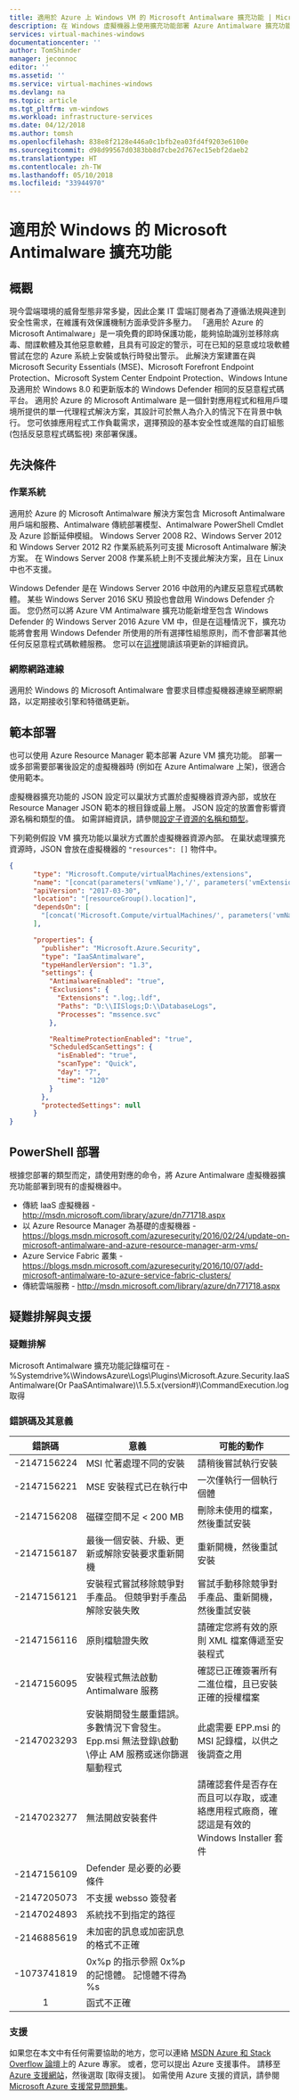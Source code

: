 ```yaml
---
title: 適用於 Azure 上 Windows VM 的 Microsoft Antimalware 擴充功能 | Microsoft Docs
description: 在 Windows 虛擬機器上使用擴充功能部署 Azure Antimalware 擴充功能。
services: virtual-machines-windows
documentationcenter: ''
author: TomShinder
manager: jeconnoc
editor: ''
ms.assetid: ''
ms.service: virtual-machines-windows
ms.devlang: na
ms.topic: article
ms.tgt_pltfrm: vm-windows
ms.workload: infrastructure-services
ms.date: 04/12/2018
ms.author: tomsh
ms.openlocfilehash: 838e8f2128e446a0c1bfb2ea03fd4f9203e6100e
ms.sourcegitcommit: d98d99567d0383bb8d7cbe2d767ec15ebf2daeb2
ms.translationtype: HT
ms.contentlocale: zh-TW
ms.lasthandoff: 05/10/2018
ms.locfileid: "33944970"
---
```

# <a name="microsoft-antimalware-extension-for-windows"></a>適用於 Windows 的 Microsoft Antimalware 擴充功能

## <a name="overview"></a>概觀

現今雲端環境的威脅型態非常多變，因此企業 IT 雲端訂閱者為了遵循法規與達到安全性需求，在維護有效保護機制方面承受許多壓力。 「適用於 Azure 的 Microsoft Antimalware」是一項免費的即時保護功能，能夠協助識別並移除病毒、間諜軟體及其他惡意軟體，且具有可設定的警示，可在已知的惡意或垃圾軟體嘗試在您的 Azure 系統上安裝或執行時發出警示。 此解決方案建置在與 Microsoft Security Essentials (MSE)、Microsoft Forefront Endpoint Protection、Microsoft System Center Endpoint Protection、Windows Intune 及適用於 Windows 8.0 和更新版本的 Windows Defender 相同的反惡意程式碼平台。
適用於 Azure 的 Microsoft Antimalware 是一個針對應用程式和租用戶環境所提供的單一代理程式解決方案，其設計可於無人為介入的情況下在背景中執行。 您可依據應用程式工作負載需求，選擇預設的基本安全性或進階的自訂組態 (包括反惡意程式碼監視) 來部署保護。

## <a name="prerequisites"></a>先決條件

### <a name="operating-system"></a>作業系統

適用於 Azure 的 Microsoft Antimalware 解決方案包含 Microsoft Antimalware 用戶端和服務、Antimalware 傳統部署模型、Antimalware PowerShell Cmdlet 及 Azure 診斷延伸模組。 Windows Server 2008 R2、Windows Server 2012 和 Windows Server 2012 R2 作業系統系列可支援 Microsoft Antimalware 解決方案。 在 Windows Server 2008 作業系統上則不支援此解決方案，且在 Linux 中也不支援。 

Windows Defender 是在 Windows Server 2016 中啟用的內建反惡意程式碼軟體。 某些 Windows Server 2016 SKU 預設也會啟用 Windows Defender 介面。
您仍然可以將 Azure VM Antimalware 擴充功能新增至包含 Windows Defender 的 Windows Server 2016 Azure VM 中，但是在這種情況下，擴充功能將會套用 Windows Defender 所使用的所有選擇性組態原則，而不會部署其他任何反惡意程式碼軟體服務。 您可以在[這裡](https://blogs.msdn.microsoft.com/azuresecurity/2017/03/07/update-to-azure-antimalware-extension-for-cloud-services/)閱讀該項更新的詳細資訊。

### <a name="internet-connectivity"></a>網際網路連線

適用於 Windows 的 Microsoft Antimalware 會要求目標虛擬機器連線至網際網路，以定期接收引擎和特徵碼更新。 

## <a name="template-deployment"></a>範本部署
也可以使用 Azure Resource Manager 範本部署 Azure VM 擴充功能。 部署一或多部需要部署後設定的虛擬機器時 (例如在 Azure Antimalware 上架)，很適合使用範本。

虛擬機器擴充功能的 JSON 設定可以巢狀方式置於虛擬機器資源內部，或放在 Resource Manager JSON 範本的根目錄或最上層。 JSON 設定的放置會影響資源名稱和類型的值。 如需詳細資訊，請參閱[設定子資源的名稱和類型](../../azure-resource-manager/resource-manager-templates-resources.md)。 

下列範例假設 VM 擴充功能以巢狀方式置於虛擬機器資源內部。 在巢狀處理擴充資源時，JSON 會放在虛擬機器的 `"resources": []` 物件中。

```json
{
      "type": "Microsoft.Compute/virtualMachines/extensions",
      "name": "[concat(parameters('vmName'),'/', parameters('vmExtensionName'))]",
      "apiVersion": "2017-03-30",
      "location": "[resourceGroup().location]",
      "dependsOn": [
        "[concat('Microsoft.Compute/virtualMachines/', parameters('vmName'))]"
      ],

      "properties": {
        "publisher": "Microsoft.Azure.Security",
        "type": "IaaSAntimalware",
        "typeHandlerVersion": "1.3",
        "settings": {
          "AntimalwareEnabled": "true",
          "Exclusions": {
            "Extensions": ".log;.ldf",
            "Paths": "D:\\IISlogs;D:\\DatabaseLogs",
            "Processes": "mssence.svc"
          },

          "RealtimeProtectionEnabled": "true",
          "ScheduledScanSettings": {
            "isEnabled": "true",
            "scanType": "Quick",
            "day": "7",
            "time": "120"
          }
        },
        "protectedSettings": null
      }
}
```

## <a name="powershell-deployment"></a>PowerShell 部署
根據您部署的類型而定，請使用對應的命令，將 Azure Antimalware 虛擬機器擴充功能部署到現有的虛擬機器中。

  * 傳統 IaaS 虛擬機器 - http://msdn.microsoft.com/library/azure/dn771718.aspx
  * 以 Azure Resource Manager 為基礎的虛擬機器 - https://blogs.msdn.microsoft.com/azuresecurity/2016/02/24/update-on-microsoft-antimalware-and-azure-resource-manager-arm-vms/
  * Azure Service Fabric 叢集 - https://blogs.msdn.microsoft.com/azuresecurity/2016/10/07/add-microsoft-antimalware-to-azure-service-fabric-clusters/
  * 傳統雲端服務 - http://msdn.microsoft.com/library/azure/dn771718.aspx

## <a name="troubleshoot-and-support"></a>疑難排解與支援

### <a name="troubleshoot"></a>疑難排解

Microsoft Antimalware 擴充功能記錄檔可在 - %Systemdrive%\WindowsAzure\Logs\Plugins\Microsoft.Azure.Security.IaaSAntimalware(Or PaaSAntimalware)\1.5.5.x(version#)\CommandExecution.log 取得

### <a name="error-codes-and-their-meanings"></a>錯誤碼及其意義

| 錯誤碼 | 意義 | 可能的動作 |
| :---: | --- | --- |
| -2147156224 | MSI 忙著處理不同的安裝 | 請稍後嘗試執行安裝 |
| -2147156221 | MSE 安裝程式已在執行中 | 一次僅執行一個執行個體 |
| -2147156208 | 磁碟空間不足 < 200 MB | 刪除未使用的檔案，然後重試安裝 |
| -2147156187 | 最後一個安裝、升級、更新或解除安裝要求重新開機 | 重新開機，然後重試安裝 |
| -2147156121 | 安裝程式嘗試移除競爭對手產品。 但競爭對手產品解除安裝失敗 | 嘗試手動移除競爭對手產品、重新開機，然後重試安裝  |
| -2147156116 | 原則檔驗證失敗 | 請確定您將有效的原則 XML 檔案傳遞至安裝程式  |
| -2147156095 | 安裝程式無法啟動 Antimalware 服務 | 確認已正確簽署所有二進位檔，且已安裝正確的授權檔案 |
| -2147023293 | 安裝期間發生嚴重錯誤。 多數情況下會發生。 Epp.msi 無法登錄\啟動\停止 AM 服務或迷你篩選驅動程式 | 此處需要 EPP.msi 的 MSI 記錄檔，以供之後調查之用 |
| -2147023277 | 無法開啟安裝套件 | 請確認套件是否存在而且可以存取，或連絡應用程式廠商，確認這是有效的 Windows Installer 套件 |
| -2147156109 | Defender 是必要的必要條件 |  |
| -2147205073 | 不支援 websso 簽發者 | |
| -2147024893 | 系統找不到指定的路徑 |  |
| -2146885619 | 未加密的訊息或加密訊息的格式不正確 |  |
| -1073741819 | 0x%p 的指示參照 0x%p 的記憶體。 記憶體不得為 %s |  |
| 1 | 函式不正確 |  |


### <a name="support"></a>支援

如果您在本文中有任何需要協助的地方，您可以連絡 [MSDN Azure 和 Stack Overflow 論壇](https://azure.microsoft.com/support/forums/)上的 Azure 專家。 或者，您可以提出 Azure 支援事件。 請移至 [Azure 支援網站](https://azure.microsoft.com/support/options/)，然後選取 [取得支援]。 如需使用 Azure 支援的資訊，請參閱 [Microsoft Azure 支援常見問題集](https://azure.microsoft.com/support/faq/)。